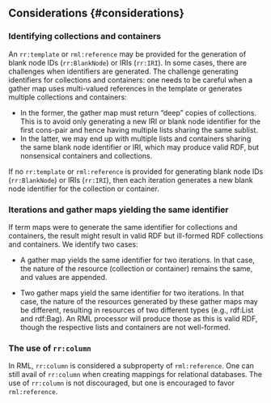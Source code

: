 ## Considerations {#considerations}

### Identifying collections and containers

An `rr:template` or `rml:reference` may be provided for the generation of blank node IDs (`rr:BlankNode`) or IRIs (`rr:IRI`). In some cases, there are challenges when identifiers are generated. The challenge generating identifiers for collections and containers: one needs to be careful when a gather map uses multi-valued references in the template or generates multiple collections and containers:

* In the former, the gather map must return “deep” copies of collections. This is to avoid only generating a new IRI or blank node identifier for the first cons-pair and hence having multiple lists sharing the same sublist.
* In the latter, we may end up with multiple lists and containers sharing the same blank node identifier or IRI, which may produce valid RDF, but nonsensical containers and collections.

If no `rr:template` or `rml:reference` is provided for generating blank node IDs (`rr:BlankNode`) or IRIs (`rr:IRI`), then each iteration generates a new blank node identifier for the collection or container.

### Iterations and gather maps yielding the same identifier

If term maps were to generate the same identifier for collections and containers, the result might result in valid RDF but ill-formed RDF collections and containers. We identify two cases:

*  A gather map yields the same identifier for two iterations. In that case, the nature of the resource (collection or container) remains the same, and values are appended.

* Two gather maps yield the same identifier for two iterations. In that case, the nature of the resources generated by these gather maps may be different, resulting in resources of two different types (e.g., rdf:List and rdf:Bag). An RML processor will produce those as this is valid RDF, though the respective lists and containers are not well-formed. 

### The use of `rr:column`

In RML, `rr:column` is considered a subproperty of `rml:reference`. One can still avail of `rr:column` when creating mappings for relational databases. The use of `rr:column` is not discouraged, but one is encouraged to favor `rml:reference`. 